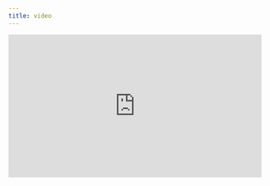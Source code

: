 ```yaml
---
title: video
---
```


<div style="padding:56.25% 0 0 0;position:relative;"><iframe src="https://player.vimeo.com/video/399217685?byline=0&portrait=0" style="position:absolute;top:0;left:0;width:100%;height:100%;" frameborder="0" allow="autoplay; fullscreen" allowfullscreen></iframe></div><script src="https://player.vimeo.com/api/player.js"></script>
